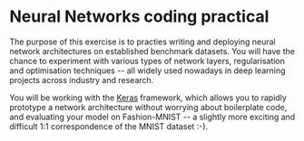 # Neural Networks coding practical
The purpose of this exercise is to practies writing and deploying neural network architectures on established benchmark datasets. You will have the chance to experiment with various types of network layers, regularisation and optimisation techniques -- all widely used nowadays in deep learning projects across industry and research.

You will be working with the [Keras](https://keras.io/) framework, which allows you to rapidly prototype a network architecture without worrying about boilerplate code, and evaluating your model on Fashion-MNIST -- a slightly more exciting and difficult 1:1 correspondence of the MNIST dataset :-).
